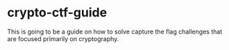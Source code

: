 # crypto-ctf-guide

This is going to be a guide on how to solve capture the flag challenges that are focused primarily on cryptography.
